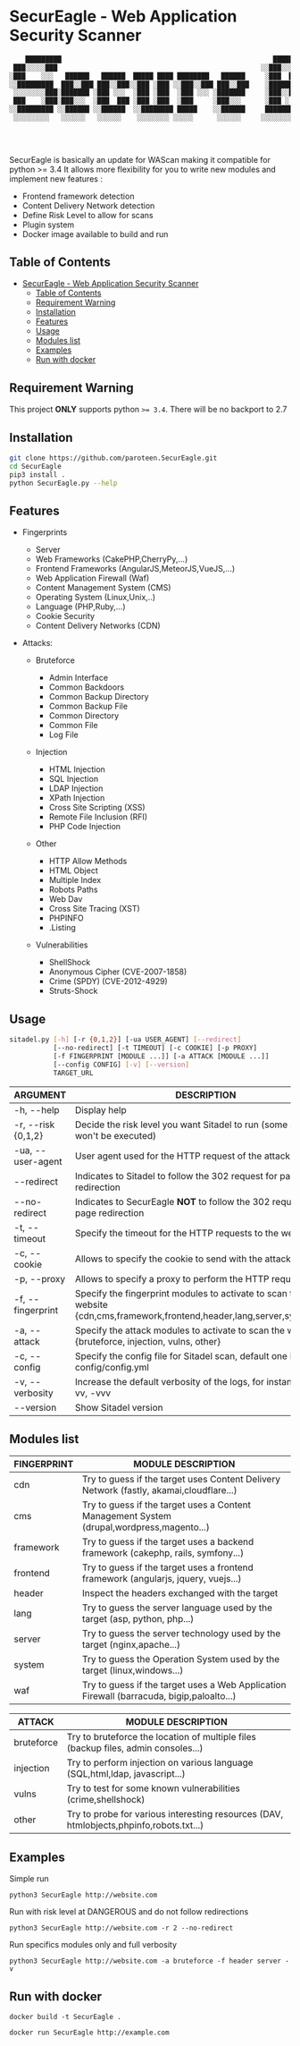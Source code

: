 
# SecurEagle - Web Application Security Scanner

```bash
    █████████                                                     ██████████                    ████             
 ███░░░░░███                                                   ░░███░░░░░█                   ░░███             
░███    ░░░   ██████   ██████  █████ ████ ████████   ██████     ░███  █ ░   ██████    ███████ ░███   ██████    
░░█████████  ███░░███ ███░░███░░███ ░███ ░░███░░███ ███░░███    ░██████    ░░░░░███  ███░░███ ░███  ███░░███   
 ░░░░░░░░███░███████ ░███ ░░░  ░███ ░███  ░███ ░░░ ░███████     ░███░░█     ███████ ░███ ░███ ░███ ░███████    
 ███    ░███░███░░░  ░███  ███ ░███ ░███  ░███     ░███░░░      ░███ ░   █ ███░░███ ░███ ░███ ░███ ░███░░░     
░░█████████ ░░██████ ░░██████  ░░████████ █████    ░░██████     ██████████░░████████░░███████ █████░░██████    
 ░░░░░░░░░   ░░░░░░   ░░░░░░    ░░░░░░░░ ░░░░░      ░░░░░░     ░░░░░░░░░░  ░░░░░░░░  ░░░░░███░░░░░  ░░░░░░     
                                                                                     ███ ░███                  
                                                                                    ░░██████                   
                                                                                     ░░░░░░                    

```


SecurEagle is basically an update for WAScan making it compatible for python >= 3.4
It allows more flexibility for you to write new modules and implement new features :

- Frontend framework detection
- Content Delivery Network detection
- Define Risk Level to allow for scans
- Plugin system
- Docker image available to build and run

## Table of Contents

- [SecurEagle - Web Application Security Scanner](#SecurEagle---web-application-security-scanner)
  - [Table of Contents](#table-of-contents)
  - [Requirement Warning](#requirement-warning)
  - [Installation](#installation)
  - [Features](#features)
  - [Usage](#usage)
  - [Modules list](#modules-list)
  - [Examples](#examples)
  - [Run with docker](#run-with-docker)

## Requirement Warning

 This project **ONLY** supports python `>= 3.4`. There will be no backport to 2.7

## Installation

```bash
git clone https://github.com/paroteen.SecurEagle.git
cd SecurEagle
pip3 install .
python SecurEagle.py --help
```

## Features

- Fingerprints
  - Server
  - Web Frameworks (CakePHP,CherryPy,...)
  - Frontend Frameworks (AngularJS,MeteorJS,VueJS,...)
  - Web Application Firewall (Waf)
  - Content Management System (CMS)
  - Operating System (Linux,Unix,..)
  - Language (PHP,Ruby,...)
  - Cookie Security
  - Content Delivery Networks (CDN)

- Attacks:
  - Bruteforce
    - Admin Interface
    - Common Backdoors
    - Common Backup Directory
    - Common Backup File
    - Common Directory
    - Common File
    - Log File

  - Injection
    - HTML Injection
    - SQL Injection
    - LDAP Injection
    - XPath Injection
    - Cross Site Scripting (XSS)
    - Remote File Inclusion (RFI)
    - PHP Code Injection

  - Other
    - HTTP Allow Methods
    - HTML Object
    - Multiple Index
    - Robots Paths
    - Web Dav
    - Cross Site Tracing (XST)
    - PHPINFO
    - .Listing

  - Vulnerabilities
    - ShellShock
    - Anonymous Cipher (CVE-2007-1858)
    - Crime (SPDY) (CVE-2012-4929)
    - Struts-Shock

## Usage

```bash
sitadel.py [-h] [-r {0,1,2}] [-ua USER_AGENT] [--redirect]
           [--no-redirect] [-t TIMEOUT] [-c COOKIE] [-p PROXY]
           [-f FINGERPRINT [MODULE ...]] [-a ATTACK [MODULE ...]]
           [--config CONFIG] [-v] [--version]
           TARGET_URL
```

| ARGUMENT               | DESCRIPTION                                                                               |
| ---------------------- | ----------------------------------------------------------------------------------------- |
| -h, --help         | Display help |
| -r, --risk {0,1,2}        | Decide the risk level you want Sitadel to run (some attacks won't be executed)          |
| -ua, --user-agent       | User agent used for the HTTP request of the attacks          |
| --redirect      | Indicates to Sitadel to follow the 302 request for page redirection                                          |
| --no-redirect             | Indicates to SecurEagle **NOT** to follow the 302 request for page redirection                |
| -t, --timeout                    | Specify the timeout for the HTTP requests to the website                                          |
| -c, --cookie          | Allows to specify the cookie to send with the attack requests                                                              |
| -p, --proxy  | Allows to specify a proxy to perform the HTTP requests               |
| -f, --fingerprint             | Specify the fingerprint modules to activate to scan the website {cdn,cms,framework,frontend,header,lang,server,system,waf} |
| -a, --attack           | Specify the attack modules to activate to scan the website {bruteforce, injection, vulns, other}      |
| -c, --config           | Specify the config file for Sitadel scan, default one is in config/config.yml      |
| -v, --verbosity          | Increase the default verbosity of the logs, for instance: -v , -vv, -vvv                                                      |
| --version          | Show Sitadel version                                                                       |

## Modules list

| FINGERPRINT   | MODULE DESCRIPTION                                                                               |
| ------------- | ----------------------------------------------------------------------------------------- |
| cdn   | Try to guess if the target uses Content Delivery Network (fastly, akamai,cloudflare...) |
| cms        | Try to guess if the target uses a Content Management System (drupal,wordpress,magento...)          |
| framework        | Try to guess if the target uses a backend framework (cakephp, rails, symfony...)          |
| frontend        | Try to guess if the target uses a frontend framework (angularjs, jquery, vuejs...)         |
| header        | Inspect the headers exchanged with the target          |
| lang        | Try to guess the server language used by the target (asp, python, php...)         |
| server        | Try to guess the server technology used by the target (nginx,apache...)          |
| system        | Try to guess the Operation System used by the target (linux,windows...)          |
| waf        | Try to guess if the target uses a Web Application Firewall (barracuda, bigip,paloalto...)          

| ATTACK   | MODULE DESCRIPTION                                                                               |
| ------------- | ----------------------------------------------------------------------------------------- |
| bruteforce   | Try to bruteforce the location of multiple files (backup files, admin consoles...) |
| injection        | Try to perform injection on various language (SQL,html,ldap, javascript...)          |
| vulns        | Try to test for some known vulnerabilities (crime,shellshock)          |
| other        | Try to probe for various interesting resources (DAV, htmlobjects,phpinfo,robots.txt...)          |

## Examples

Simple run

`python3 SecurEagle http://website.com`

Run with risk level at DANGEROUS and do not follow redirections

`python3 SecurEagle http://website.com -r 2 --no-redirect`

Run specifics modules only and full verbosity

`python3 SecurEagle http://website.com -a bruteforce -f header server -v`

## Run with docker

`docker build -t SecurEagle .`

`docker run SecurEagle http://example.com`
